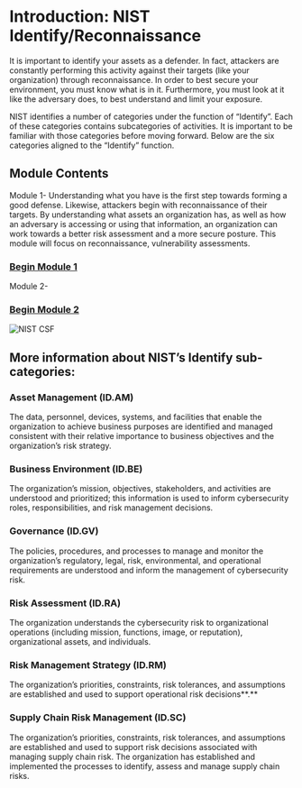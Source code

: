 Introduction: NIST Identify/Reconnaissance
==========================================

It is important to identify your assets as a defender. In fact, attackers are
constantly performing this activity against their targets (like your
organization) through reconnaissance. In order to best secure your environment,
you must know what is in it. Furthermore, you must look at it like the adversary
does, to best understand and limit your exposure.

NIST identifies a number of categories under the function of “Identify”. Each of
these categories contains subcategories of activities. It is important to be
familiar with those categories before moving forward. Below are the six
categories aligned to the “Identify” function.

Module Contents
---------------

Module 1- Understanding what you have is the first step towards forming a good
defense. Likewise, attackers begin with reconnaissance of their targets. By
understanding what assets an organization has, as well as how an adversary is
accessing or using that information, an organization can work towards a better
risk assessment and a more secure posture. This module will focus on
reconnaissance, vulnerability assessments.

### [Begin Module 1](\module1\index.md)

Module 2-

### [Begin Module 2](\module2\index.md)

![NIST CSF](https://github.com/GA-CyberWorkforceAcademy/NIST-Identify/raw/master/module1/images/NISTFramework.png)




More information about NIST’s Identify sub-categories:
------------------------------------------------------

### Asset Management (ID.AM)

The data, personnel, devices, systems, and facilities that enable the
organization to achieve business purposes are identified and managed consistent
with their relative importance to business objectives and the organization’s
risk strategy.

### Business Environment (ID.BE)

The organization’s mission, objectives, stakeholders, and activities are
understood and prioritized; this information is used to inform cybersecurity
roles, responsibilities, and risk management decisions.

### Governance (ID.GV)

The policies, procedures, and processes to manage and monitor the organization’s
regulatory, legal, risk, environmental, and operational requirements are
understood and inform the management of cybersecurity risk.

### Risk Assessment (ID.RA)

The organization understands the cybersecurity risk to organizational operations
(including mission, functions, image, or reputation), organizational assets, and
individuals.

### Risk Management Strategy (ID.RM)

The organization’s priorities, constraints, risk tolerances, and assumptions are
established and used to support operational risk decisions**.**

### Supply Chain Risk Management (ID.SC)

The organization’s priorities, constraints, risk tolerances, and assumptions are
established and used to support risk decisions associated with managing supply
chain risk. The organization has established and implemented the processes to
identify, assess and manage supply chain risks.
